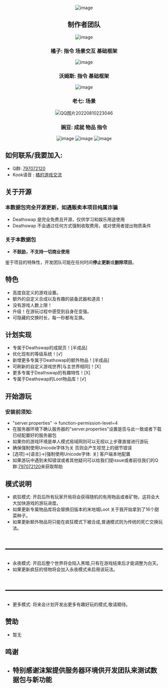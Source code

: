 <div align="center">

![image](https://user-images.githubusercontent.com/77895787/184292456-710eb68a-3e4e-49a0-8708-bd0edb7363d3.png)
## **制作者团队**
![image](https://user-images.githubusercontent.com/77895787/183927473-f52bdf04-668d-403e-b673-146280170dc1.png) 
### 橘子:  指令 场景交互 基础框架
![image](https://user-images.githubusercontent.com/77895787/183928581-efd48ef2-33d1-446d-958d-1ae2d48d6252.png)
### 沃姆斯:  指令 基础框架
![image](https://user-images.githubusercontent.com/77895787/183928819-ee068024-4685-417d-ae77-883b0e24f9c7.png)
### 老七:  场景
![QQ图片20220810223046](https://user-images.githubusercontent.com/77895787/183929411-7d113e8f-9681-4e72-bfdf-92167c57d4c5.png)
### 豌豆:  成就 物品 指令
![image](https://img.shields.io/badge/Build-Success-success)
![image](https://img.shields.io/badge/DeathSwap-DataPack-informational)
![image](https://img.shields.io/badge/%E5%B0%8F%E6%B8%B8%E6%88%8F%E6%95%B0%E6%8D%AE%E5%8C%85-%E5%9B%BD%E5%88%9B-red)


<div align="left">

## 如何联系/我要加入:
- Q群: [797072120](https://jq.qq.com/?_wv=1027&k=NcYvCvkW)
- Kook语音 : [橘的游戏交流](https://kaihei.co/cCYknS)

## 关于开源
### 本数据包完全开源更新，如遇贩卖本项目纯属诈骗

- Deathswap 是完全免费且开源，仅供学习和娱乐用途使用
- Deathswap 不会通过任何方式强制收取费用，或对使用者提出物质条件

### 关于本数据包

- **不鼓励，不支持一切商业使用**

鉴于项目的特殊性，开发团队可能在任何时间**停止更新**或**删除项目**。


## 特色
- 高度自定义的游戏设置。
- 额外的自定义合成以及有趣的装备武器和道具！
- 没有游戏人数上限！
- 升级！在游玩过程中感受到自身在变强。
- 可隐藏的交换时长，每一秒都有互换。

## 计划实现
- 专属于Deathswap的成就页！[半成品]
- 优化现有的等级系统！[√]
- 新增更多专属于Deathswap的额外物品！[半成品]
- 可刷新的自定义游戏世界[与主世界相同]！[X]
- 更多专属于Deathswap的有趣特性！[X]
- 专属于Deathswap的Loot物品库！[√]

## 开始游玩

### **安装前须知**:
- "server.properties" -> function-permission-level=4
- 在服务器环境下确认服务器的"server.properties"设置是否与此一致或者下载已经配置好的服务器包
- 如果你的游戏环境是单人模式局域网则可以无视以上步骤直接进行游玩
- 确保强制使用Unicode字体为关 否则会产生视觉上的细节错误
- [选项]->[语言]->[强制使用Unicode字体: 关] 客户端本地配置
- 如果游玩中遇到未知错误或者其他疑问可以给我们提issue或者前往我们的Q群:[797072120](https://jq.qq.com/?_wv=1027&k=NcYvCvkW)来获取帮助

## 模式说明
- 疯狂模式: 开启后所有玩家开局将会获得随机的有用物品或者矿物，这将会大大加快游戏的游玩进度。
- 如果更新专属物品库将会替换旧版本的末地城Loot 关于我开始拿到了16个甜菜种子。
- 如果更新额外物品将只能在疯狂模式下被合成,普通模式则为传统的死亡交换玩法。
# ——————————————————
- 永夜模式: 开启后整个世界将会陷入黑暗,只有在游戏结束后才能调整为白天。
- 如果更新疯狂的怪物将会加入永夜模式来启用该玩法。
# ——————————————————
- 更多模式: 将来会计划开发出更多有趣好玩的模式,敬请期待。



## 赞助
- 暂无


## 鸣谢
- ## 特别感谢沫絮提供服务器环境供开发团队来测试数据包与新功能

